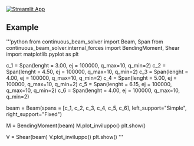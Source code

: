 [![Streamlit App](https://static.streamlit.io/badges/streamlit_badge_black_white.svg)](https://continuous-beam-solver.streamlitapp.com/)

## Example 
'''python
from continuous_beam_solver import Beam, Span
from continuous_beam_solver.internal_forces import BendingMoment, Shear
import matplotlib.pyplot as plt

c_1 = Span(lenght = 3.00, ej = 100000, q_max=10, q_min=2)
c_2 = Span(lenght = 4.50, ej = 100000, q_max=10, q_min=2)
c_3 = Span(lenght = 4.00, ej = 100000, q_max=10, q_min=2)
c_4 = Span(lenght = 5.00, ej = 100000, q_max=10, q_min=2)
c_5 = Span(lenght = 6.15, ej = 100000, q_max=10, q_min=2)
c_6 = Span(lenght = 4.00, ej = 100000, q_max=10, q_min=2)

beam = Beam(spans = [c_1, c_2, c_3, c_4, c_5, c_6], left_support="Simple", right_support="Fixed")

M = BendingMoment(beam)
M.plot_inviluppo()
plt.show()

V = Shear(beam)
V.plot_inviluppo()
plt.show()
'''